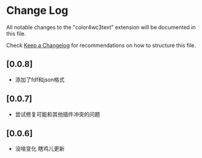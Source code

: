 # Change Log

All notable changes to the "color4wc3text" extension will be documented in this file.

Check [Keep a Changelog](http://keepachangelog.com/) for recommendations on how to structure this file.

## [0.0.8]

- 添加了fdf和json格式

## [0.0.7]

- 尝试修复可能和其他插件冲突的问题

## [0.0.6]

- 没啥变化 瞎鸡儿更新
